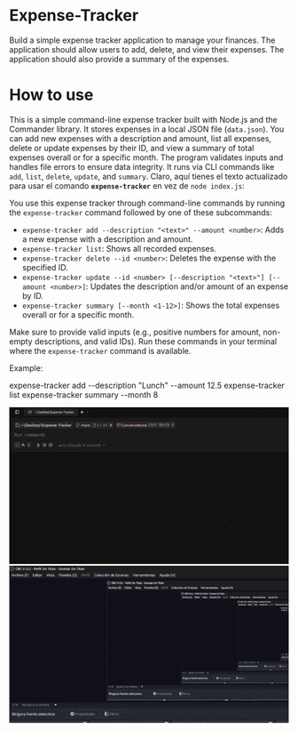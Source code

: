 # Expense-Tracker

Build a simple expense tracker application to manage your finances. The application should allow users to add, delete, and view their expenses. The application should also provide a summary of the expenses.

# How to use

This is a simple command-line expense tracker built with Node.js and the Commander library. It stores expenses in a local JSON file (`data.json`). You can add new expenses with a description and amount, list all expenses, delete or update expenses by their ID, and view a summary of total expenses overall or for a specific month. The program validates inputs and handles file errors to ensure data integrity. It runs via CLI commands like `add`, `list`, `delete`, `update`, and `summary`.
Claro, aquí tienes el texto actualizado para usar el comando **`expense-tracker`** en vez de `node index.js`:

You use this expense tracker through command-line commands by running the `expense-tracker` command followed by one of these subcommands:

* `expense-tracker add --description "<text>" --amount <number>`: Adds a new expense with a description and amount.
* `expense-tracker list`: Shows all recorded expenses.
* `expense-tracker delete --id <number>`: Deletes the expense with the specified ID.
* `expense-tracker update --id <number> [--description "<text>"] [--amount <number>]`: Updates the description and/or amount of an expense by ID.
* `expense-tracker summary [--month <1-12>]`: Shows the total expenses overall or for a specific month.

Make sure to provide valid inputs (e.g., positive numbers for amount, non-empty descriptions, and valid IDs). Run these commands in your terminal where the `expense-tracker` command is available.

Example:

expense-tracker add --description "Lunch" --amount 12.5
expense-tracker list
expense-tracker summary --month 8

![GifAdd](addgif.gif)
![GifList](listgif.gif)



